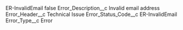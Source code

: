 <?xml version="1.0" encoding="UTF-8"?>
<CustomMetadata xmlns="http://soap.sforce.com/2006/04/metadata" xmlns:xsi="http://www.w3.org/2001/XMLSchema-instance" xmlns:xsd="http://www.w3.org/2001/XMLSchema">
    <label>ER-InvalidEmail</label>
    <protected>false</protected>
    <values>
        <field>Error_Description__c</field>
        <value xsi:type="xsd:string">Invalid email address</value>
    </values>
    <values>
        <field>Error_Header__c</field>
        <value xsi:type="xsd:string">Technical Issue</value>
    </values>
    <values>
        <field>Error_Status_Code__c</field>
        <value xsi:type="xsd:string">ER-InvalidEmail</value>
    </values>
    <values>
        <field>Error_Type__c</field>
        <value xsi:type="xsd:string">Error</value>
    </values>
</CustomMetadata>
